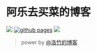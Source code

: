 # 阿乐去买菜的博客

<!--test-->

[![](https://img.shields.io/website-up-down-green-red/https/youngjuing.js.org.svg)](https://kinfuy.github.io/)
[![github pages](https://github.com/kinfuy/kinfuy.github.io/actions/workflows/gh-pages.yml/badge.svg)](https://github.com/kinfuy/kinfuy.github.io/actions/workflows/gh-pages.yml)
[![](https://img.shields.io/badge/Made%20with-Markdown-1f425f.svg)](https://guides.github.com/features/mastering-markdown/)



> power by [@洛竹的博客](https://youngjuning.js.org/)
